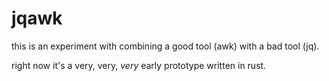 # jqawk

this is an experiment with combining a good tool (awk) with a bad tool (jq).

right now it's a very, very, *very* early prototype written in rust.
